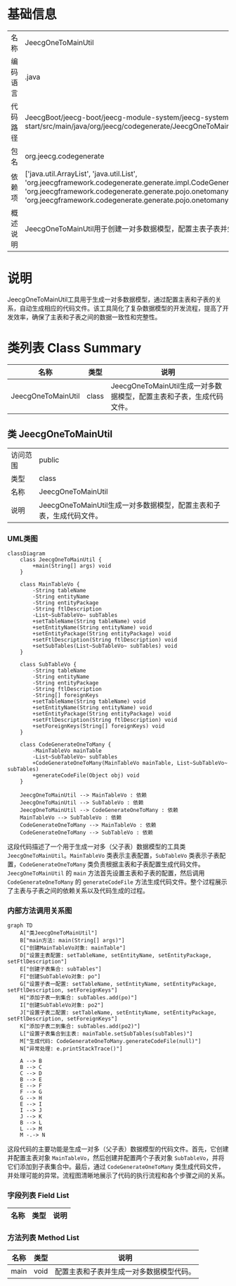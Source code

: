 # 基础信息

|      |      |
|------|------|
| 名称 | JeecgOneToMainUtil |
| 编码语言 | .java |
| 代码路径 | JeecgBoot/jeecg-boot/jeecg-module-system/jeecg-system-start/src/main/java/org/jeecg/codegenerate/JeecgOneToMainUtil.java |
| 包名 | org.jeecg.codegenerate |
| 依赖项 | ['java.util.ArrayList', 'java.util.List', 'org.jeecgframework.codegenerate.generate.impl.CodeGenerateOneToMany', 'org.jeecgframework.codegenerate.generate.pojo.onetomany.MainTableVo', 'org.jeecgframework.codegenerate.generate.pojo.onetomany.SubTableVo'] |
| 概述说明 | JeecgOneToMainUtil用于创建一对多数据模型，配置主表子表并生成代码。 |

# 说明

JeecgOneToMainUtil工具用于生成一对多数据模型，通过配置主表和子表的关系，自动生成相应的代码文件。该工具简化了复杂数据模型的开发流程，提高了开发效率，确保了主表和子表之间的数据一致性和完整性。

# 类列表 Class Summary

| 名称   | 类型  | 说明 |
|-------|------|-------------|
| JeecgOneToMainUtil | class | JeecgOneToMainUtil生成一对多数据模型，配置主表和子表，生成代码文件。 |



## 类 JeecgOneToMainUtil

|      |      |
|------|------|
| 访问范围 | public |
| 类型 | class |
| 名称 | JeecgOneToMainUtil |
| 说明 | JeecgOneToMainUtil生成一对多数据模型，配置主表和子表，生成代码文件。 |


### UML类图

```mermaid
classDiagram
    class JeecgOneToMainUtil {
        +main(String[] args) void
    }

    class MainTableVo {
        -String tableName
        -String entityName
        -String entityPackage
        -String ftlDescription
        -List~SubTableVo~ subTables
        +setTableName(String tableName) void
        +setEntityName(String entityName) void
        +setEntityPackage(String entityPackage) void
        +setFtlDescription(String ftlDescription) void
        +setSubTables(List~SubTableVo~ subTables) void
    }

    class SubTableVo {
        -String tableName
        -String entityName
        -String entityPackage
        -String ftlDescription
        -String[] foreignKeys
        +setTableName(String tableName) void
        +setEntityName(String entityName) void
        +setEntityPackage(String entityPackage) void
        +setFtlDescription(String ftlDescription) void
        +setForeignKeys(String[] foreignKeys) void
    }

    class CodeGenerateOneToMany {
        -MainTableVo mainTable
        -List~SubTableVo~ subTables
        +CodeGenerateOneToMany(MainTableVo mainTable, List~SubTableVo~ subTables)
        +generateCodeFile(Object obj) void
    }

    JeecgOneToMainUtil --> MainTableVo : 依赖
    JeecgOneToMainUtil --> SubTableVo : 依赖
    JeecgOneToMainUtil --> CodeGenerateOneToMany : 依赖
    MainTableVo --> SubTableVo : 依赖
    CodeGenerateOneToMany --> MainTableVo : 依赖
    CodeGenerateOneToMany --> SubTableVo : 依赖
```

这段代码描述了一个用于生成一对多（父子表）数据模型的工具类 `JeecgOneToMainUtil`。`MainTableVo` 类表示主表配置，`SubTableVo` 类表示子表配置，`CodeGenerateOneToMany` 类负责根据主表和子表配置生成代码文件。`JeecgOneToMainUtil` 的 `main` 方法首先设置主表和子表的配置，然后调用 `CodeGenerateOneToMany` 的 `generateCodeFile` 方法生成代码文件。整个过程展示了主表与子表之间的依赖关系以及代码生成的过程。


### 内部方法调用关系图

```mermaid
graph TD
    A["类JeecgOneToMainUtil"]
    B["main方法: main(String[] args)"]
    C["创建MainTableVo对象: mainTable"]
    D["设置主表配置: setTableName, setEntityName, setEntityPackage, setFtlDescription"]
    E["创建子表集合: subTables"]
    F["创建SubTableVo对象: po"]
    G["设置子表一配置: setTableName, setEntityName, setEntityPackage, setFtlDescription, setForeignKeys"]
    H["添加子表一到集合: subTables.add(po)"]
    I["创建SubTableVo对象: po2"]
    J["设置子表二配置: setTableName, setEntityName, setEntityPackage, setFtlDescription, setForeignKeys"]
    K["添加子表二到集合: subTables.add(po2)"]
    L["设置子表集合到主表: mainTable.setSubTables(subTables)"]
    M["生成代码: CodeGenerateOneToMany.generateCodeFile(null)"]
    N["异常处理: e.printStackTrace()"]

    A --> B
    B --> C
    C --> D
    B --> E
    E --> F
    F --> G
    G --> H
    E --> I
    I --> J
    J --> K
    B --> L
    L --> M
    M -.-> N
```

这段代码的主要功能是生成一对多（父子表）数据模型的代码文件。首先，它创建并配置主表对象 `MainTableVo`，然后创建并配置两个子表对象 `SubTableVo`，并将它们添加到子表集合中。最后，通过 `CodeGenerateOneToMany` 类生成代码文件，并处理可能的异常。流程图清晰地展示了代码的执行流程和各个步骤之间的关系。

### 字段列表 Field List

| 名称  | 类型  | 说明 |
|-------|-------|------|

### 方法列表 Method List

| 名称  | 类型  | 说明 |
|-------|-------|------|
| main | void | 配置主表和子表并生成一对多数据模型代码。 |




